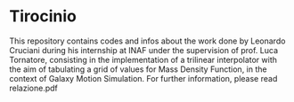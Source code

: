 # Tirocinio
This repository contains codes and infos about the work done by Leonardo Cruciani during his internship at INAF under the supervision of prof. Luca Tornatore, consisting in the implementation of a trilinear interpolator with the aim of tabulating a grid of values for Mass Density Function, in the context of Galaxy Motion Simulation.
For further information, please read relazione.pdf
